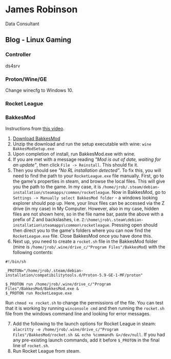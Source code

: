 # James Robinson
Data Consultant


## Blog - Linux Gaming

### Controller
ds4srv

### Proton/Wine/GE
Change winecfg to Windows 10.

### Rocket League

### BakkesMod
Instructions from [this video](https://www.youtube.com/watch?v=XEhfQLZORf8).

1. [Download BakkesMod](https://bakkesmod.com/download.php)
2. Unzip the download and run the setup executable with wine: `wine BakkesModSetup.exe`
3. Upon completion of install, run BakkesMod.exe with wine.
4. If you are met with a message reading _"Mod is out of date, waiting for an update"_, then click `File -> Reinstall`. This should fix it.
5. Then you should see _"No RL installation detected"_. To fix this, you will need to find the path to your `RocketLeague.exe` file manually. First, go to the game's properties in steam, and browse the local files. This will give you the path to the game. In my case, it is `/home/jrob/.steam/debian-installation/steamapps/common/rocketleague`. Now in BakkesMod, go to `Settings -> Manually select BakkesMod folder` - a windows looking explorer should pop up. Here, your linux files can be accessed via the Z drive (in my case) in My Computer. However, also in my case, hidden files are not shown here, so in the file name bar, paste the above with a prefix of Z and backslashes, i.e. `Z:\home\jrob\.steam\debian-installation\steamapps\common\rocketleague`. Pressing open should then direct you to the game's folders where you can now find the `RocketLeague.exe` file. Close BakkesMod once you have done this.
6. Next up, you need to create a `rocket.sh` file in the BakkesMod folder (mine is `/home/jrob/.wine/drive_c/"Program Files"/BakkesMod`) with the following contents:
```
#!/bin/sh

_PROTON="/home/jrob/.steam/debian-installation/compatibilitytools.d/Proton-5.9-GE-1-MF/proton"

$_PROTON run /home/jrob/.wine/drive_c/"Program Files"/BakkesMod/BakkesMod.exe &
$_PROTON run RocketLeague.exe
```
Run `chmod +x rocket.sh` to change the permissions of the file.
You can test that it is working by running `winconsole cmd` and then running the `rocket.sh` file from the windows command line and looking for error messages.

7. Add the following to the launch options for Rocket League in steam: `alacritty -e /home/jrob/.wine/drive_c/"Program Files"/BakkesMod/rocket.sh && echo %command% &>/dev/null`. If you had any pre-existing launch commands, add it before `$_PROTON` in the final line of `rocket.sh`.
8. Run Rocket League from steam.

